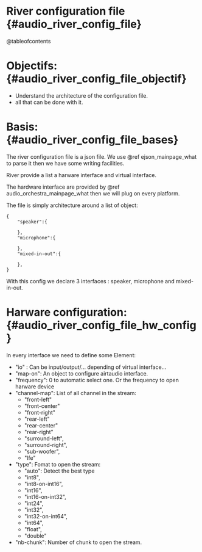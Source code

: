 River configuration file                           {#audio_river_config_file}
========================

@tableofcontents

Objectifs:                                         {#audio_river_config_file_objectif}
==========

  - Understand the architecture of the configuration file.
  - all that can be done with it.


Basis:                                             {#audio_river_config_file_bases}
======

The river configuration file is a json file. We use @ref ejson_mainpage_what to parse it then we have some writing facilities.


River provide a list a harware interface and virtual interface.


The hardware interface are provided by @ref audio_orchestra_mainpage_what then we will plug on every platform.


The file is simply architecture around a list of object:

```{.json}
{
	"speaker":{
		
	},
	"microphone":{
		
	},
	"mixed-in-out":{
		
	},
}
```

With this config we declare 3 interfaces : speaker, microphone and mixed-in-out.


Harware configuration:                             {#audio_river_config_file_hw_config}
======================

In every interface we need to define some Element:
  - "io" : Can be input/output/... depending of virtual interface...
  - "map-on": An object to configure airtaudio interface.
  - "frequency": 0 to automatic select one. Or the frequency to open harware device
  - "channel-map": List of all channel in the stream:
      * "front-left"
      * "front-center"
      * "front-right"
      * "rear-left"
      * "rear-center"
      * "rear-right"
      * "surround-left",
      * "surround-right",
      * "sub-woofer",
      * "lfe"
  - "type": Fomat to open the stream:
      * "auto": Detect the best type
      * "int8",
      * "int8-on-int16",
      * "int16",
      * "int16-on-int32",
      * "int24",
      * "int32",
      * "int32-on-int64",
      * "int64",
      * "float",
      * "double"
  - "nb-chunk": Number of chunk to open the stream.



